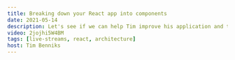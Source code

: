 ```yaml
---
title: Breaking down your React app into components
date: 2021-05-14
description: Let's see if we can help Tim improve his application and think in components and perhaps get him to try out Bit
video: 2jojhi5W4BM
tags: [live-streams, react, architecture]
host: Tim Benniks
---
```

